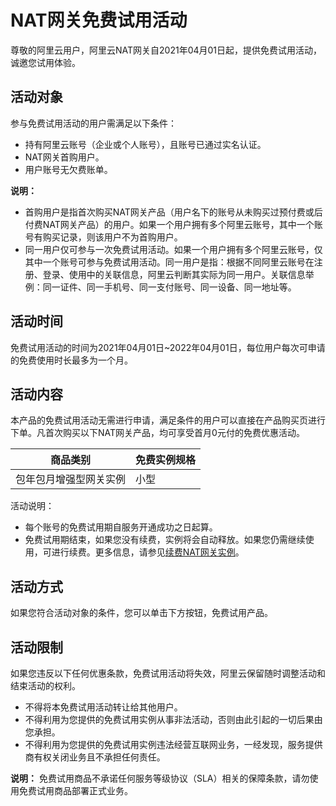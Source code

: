 # NAT网关免费试用活动

尊敬的阿里云用户，阿里云NAT网关自2021年04月01日起，提供免费试用活动，诚邀您试用体验。

## 活动对象

参与免费试用活动的用户需满足以下条件：

-   持有阿里云账号（企业或个人账号），且账号已通过实名认证。
-   NAT网关首购用户。
-   用户账号无欠费账单。

**说明：**

-   首购用户是指首次购买NAT网关产品（用户名下的账号从未购买过预付费或后付费NAT网关产品）的用户。如果一个用户拥有多个阿里云账号，其中一个账号有购买记录，则该用户不为首购用户。
-   同一用户仅可参与一次免费试用活动。如果一个用户拥有多个阿里云账号，仅其中一个账号可参与免费试用活动。同一用户是指：根据不同阿里云账号在注册、登录、使用中的关联信息，阿里云判断其实际为同一用户。关联信息举例：同一证件、同一手机号、同一支付账号、同一设备、同一地址等。

## 活动时间

免费试用活动的时间为2021年04月01日~2022年04月01日，每位用户每次可申请的免费使用时长最多为一个月。

## 活动内容

本产品的免费试用活动无需进行申请，满足条件的用户可以直接在产品购买页进行下单。凡首次购买以下NAT网关产品，均可享受首月0元付的免费优惠活动。

|商品类别|免费实例规格|
|----|------|
|包年包月增强型网关实例|小型|

活动说明：

-   每个账号的免费试用期自服务开通成功之日起算。
-   免费试用期结束，如果您没有续费，实例将会自动释放。如果您仍需继续使用，可进行续费。更多信息，请参见[续费NAT网关实例](/cn.zh-CN/购买指南/包年包月.md)。

## 活动方式

如果您符合活动对象的条件，您可以单击下方按钮，免费试用产品。

## 活动限制

如果您违反以下任何优惠条款，免费试用活动将失效，阿里云保留随时调整活动和结束活动的权利。

-   不得将本免费试用活动转让给其他用户。
-   不得利用为您提供的免费试用实例从事非法活动，否则由此引起的一切后果由您承担。
-   不得利用为您提供的免费试用实例违法经营互联网业务，一经发现，服务提供商有权关闭业务且不承担任何责任。

**说明：** 免费试用商品不承诺任何服务等级协议（SLA）相关的保障条款，请勿使用免费试用商品部署正式业务。

